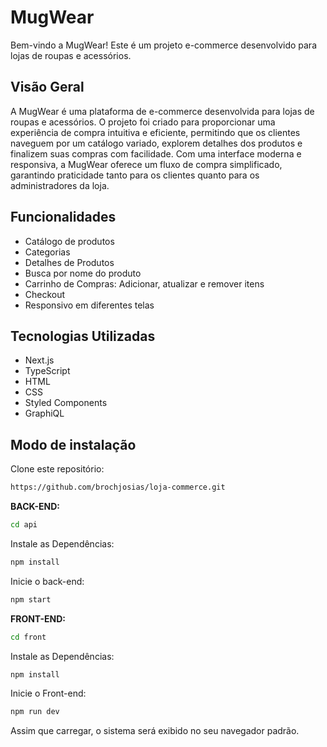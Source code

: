 # MugWear

Bem-vindo a MugWear! Este é um projeto e-commerce desenvolvido para lojas de roupas e acessórios.

## Visão Geral

A MugWear é uma plataforma de e-commerce desenvolvida para lojas de roupas e acessórios. O projeto foi criado para proporcionar uma experiência de compra intuitiva e eficiente, permitindo que os clientes naveguem por um catálogo variado, explorem detalhes dos produtos e finalizem suas compras com facilidade.
Com uma interface moderna e responsiva, a MugWear oferece um fluxo de compra simplificado, garantindo praticidade tanto para os clientes quanto para os administradores da loja.

## Funcionalidades

- Catálogo de produtos
- Categorias
- Detalhes de Produtos
- Busca por nome do produto
- Carrinho de Compras: Adicionar, atualizar e remover itens
- Checkout
- Responsivo em diferentes telas

## Tecnologias Utilizadas

- Next.js
- TypeScript
- HTML
- CSS
- Styled Components
- GraphiQL

## Modo de instalação

Clone este repositório:

```bash
https://github.com/brochjosias/loja-commerce.git
```

**BACK-END:**

```bash
cd api
```

Instale as Dependências:

```bash
npm install
```

Inicie o back-end:

```bash
npm start

```

**FRONT-END:**

```bash
cd front
```

Instale as Dependências:

```bash
npm install
```

Inicie o Front-end:

```bash
npm run dev
```

Assim que carregar, o sistema será exibido no seu navegador padrão.
